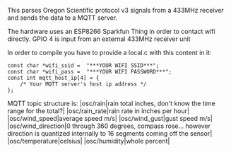 This parses Oregon Scientific protocol v3 signals from a 433MHz receiver and sends the 
data to a MQTT server. 

The hardware uses an ESP8266 Sparkfun Thing in order to contact
wifi directly. GPIO 4 is input from an external 433MHz receiver unit


In order to compile you have to provide a local.c with this content in it:

```
const char *wifi_ssid =  "***YOUR WIFI SSID***";
const char *wifi_pass =  "***YOUR WIFI PASSWORD***";
const int mqtt_host_ip[4] = {
    /* Your MQTT server's host ip address */
};
```


MQTT topic structure is:
|osc/rain|rain total inches, don't know the time range for the total?|
|osc/rain_rate|rain rate in inches per hour|
|osc/wind_speed|average speed m/s|
|osc/wind_gust|gust speed m/s|
|osc/wind_direction|0 through 360 degrees, compass rose... however direction is quantized internally to 16 segments coming off the sensor|
|osc/temperature|celsius|
|osc/humidity|whole percent|
